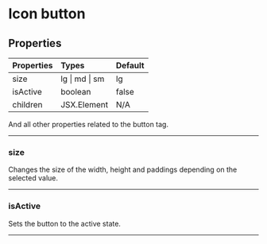 # Icon button

## Properties

| Properties | Types          | Default |
|------------|:---------------|:--------|
| size       | lg \| md \| sm | lg      |
| isActive   | boolean        | false   |
| children   | JSX.Element    | N/A     |

And all other properties related to the button tag.

---

### size

Changes the size of the width, height and paddings depending on the selected value.

---

### isActive

Sets the button to the active state.

---
